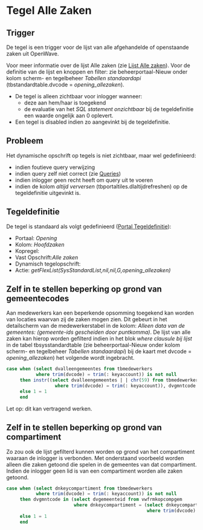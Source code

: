 # Tegel Alle Zaken

## Trigger

De tegel is een trigger voor de lijst van alle afgehandelde of openstaande zaken uit OpenWave.

Voor meer informatie over de lijst Alle zaken (zie [Lijst Alle zaken](/probleemoplossing/module_overstijgende_schermen/zaken_inrichtingen_locaties/zaken.md)). Voor de definitie van de lijst en knoppen en filter: zie beheerportaal-Nieuw onder kolom scherm- en tegelbeheer _Tabellen standaardapi_ (tbstandardtable.dvcode = _opening_allezaken_).

- De tegel is alleen zichtbaar voor inlogger wanneer:
  - deze aan hem/haar is toegekend
  - de evaluatie van het _SQL statement onzichtbaar_ bij de tegeldefinitie een waarde ongelijk aan 0 oplevert.
- Een tegel is disabled indien zo aangevinkt bij de tegeldefinitie.

## Probleem

Het dynamische opschrift op tegels is niet zichtbaar, maar wel gedefinieerd:

- indien foutieve query verwijzing
- indien query zelf niet correct (zie [Queries](/instellen_inrichten/queries.md))
- indien inlogger geen recht heeft om query uit te voeren
- indien de kolom _altijd verversen_ (tbportaltiles.dlaltijdrefreshen) op de tegeldefinitie uitgevinkt is.

## Tegeldefinitie

De tegel is standaard als volgt gedefinieerd ([Portal Tegeldefinitie](/instellen_inrichten/portaldefinitie/portal_tegel.md)):

- Portaal: _Opening_
- Kolom: _Hoofdzaken_
- Kopregel:
- Vast Opschrift:_Alle zaken_
- Dynamisch tegelopschrift:
- Actie: _getFlexList(SysStandardList,nil,nil,G,opening_allezaken)_

## Zelf in te stellen beperking op grond van gemeentecodes

Aan medewerkers kan een beperkende opsomming toegekend kan worden van locaties waarvan zij de zaken mogen zien. Dit gebeurt in het detailscherm van de medewerkerstabel in de kolom: _Alleen data van de gemeentes: (gemeente-ids gescheiden door puntkomma)_. De lijst van alle zaken kan hierop worden gefilterd indien in het blok _where clausule bij lijst_ in de tabel tbsysstandardtable (zie beheerportaal-Nieuw onder kolom scherm- en tegelbeheer _Tabellen standaardapi_) bij de kaart met dvcode = _opening_allezaken_) het volgende wordt ingebracht.

```sql
case when (select dvalleengemeentes from tbmedewerkers
           where trim(dvcode) = trim(: keyaccount)) is not null
     then instr((select dvalleengemeentes | | chr(59) from tbmedewerkers
                  where trim(dvcode) = trim(: keyaccount)), dvgmntcode | | chr(59)) > 0
     else 1 = 1
     end
```

Let op: dit kan vertragend werken.

## Zelf in te stellen beperking op grond van compartiment

Zo zou ook de lijst gefilterd kunnen worden op grond van het compartiment waaraan de inlogger is verbonden. Met onderstaand voorbeeld worden alleen die zaken getoond die spelen in de gemeentes van dat compartiment. Indien de inlogger geen lid is van een compartiment worden alle zaken getoond.

```sql
case when (select dnkeycompartiment from tbmedewerkers
           where trim(dvcode) = trim(: keyaccount)) is not null
     then dvgmntcode in (select dvgemeenteid from vwfrmkopcompgem
                         where dnkeycompartiment = (select dnkeycompartiment from tbmedewerkers
                                                    where trim(dvcode) = trim(: keyaccount)))
     else 1 = 1
     end
```
